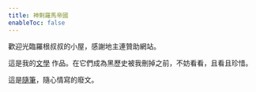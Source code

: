 ```yaml
---
title: 神剩羅馬帝國
enableToc: false
---
```


歡迎光臨羅根叔叔的小屋，感謝地主連贊助網站。

這是我的[文學](https://logan-of-suburbia.github.io/quartz/tags/%E6%96%87%E5%AD%B8/) 作品。在它們成為黑歷史被我刪掉之前，不妨看看，且看且珍惜。

這是[隨筆](https://logan-of-suburbia.github.io/quartz/tags/%E9%9A%A8%E7%AD%86/)，隨心情寫的廢文。


